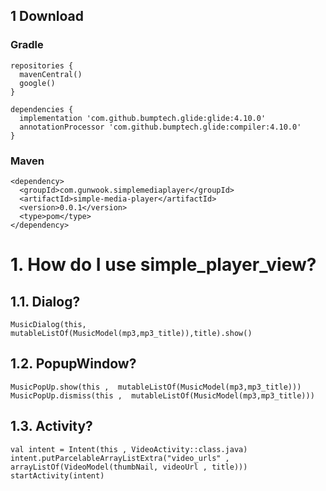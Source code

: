 ## 1 Download

### Gradle
    repositories {
      mavenCentral()
      google()
    }

    dependencies {
      implementation 'com.github.bumptech.glide:glide:4.10.0'
      annotationProcessor 'com.github.bumptech.glide:compiler:4.10.0'
    }
### Maven
    <dependency>
      <groupId>com.gunwook.simplemediaplayer</groupId>
      <artifactId>simple-media-player</artifactId>
      <version>0.0.1</version>
      <type>pom</type>
    </dependency>
  
  
  
# 1. How do I use simple_player_view?
## 1.1. Dialog?
    MusicDialog(this, mutableListOf(MusicModel(mp3,mp3_title)),title).show()
    
## 1.2. PopupWindow?
    MusicPopUp.show(this ,  mutableListOf(MusicModel(mp3,mp3_title)))
    MusicPopUp.dismiss(this ,  mutableListOf(MusicModel(mp3,mp3_title)))
    
## 1.3. Activity?
    val intent = Intent(this , VideoActivity::class.java)
    intent.putParcelableArrayListExtra("video_urls" , arrayListOf(VideoModel(thumbNail, videoUrl , title)))
    startActivity(intent)
